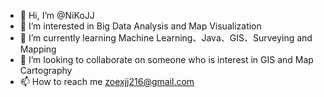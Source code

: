 - 👋 Hi, I’m @NiKoJJ
- 👀 I’m interested in Big Data Analysis and Map Visualization
- 🌱 I’m currently learning Machine Learning、Java、GIS、Surveying and Mapping
- 💞️ I’m looking to collaborate on someone who is interest in GIS and Map Cartography
- 📫 How to reach me zoexjj216@gmail.com

<!---
NiKoJJ/NiKoJJ is a ✨ special ✨ repository because its `README.md` (this file) appears on your GitHub profile.
You can click the Preview link to take a look at your changes.
--->
